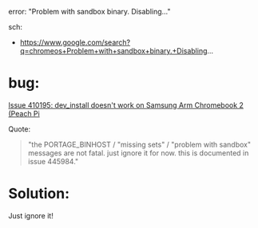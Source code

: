 error: "Problem with sandbox binary. Disabling..."

sch:
- https://www.google.com/search?q=chromeos+Problem+with+sandbox+binary.+Disabling...

# bug:
[Issue 410195: dev_install doesn't work on Samsung Arm Chromebook 2 (Peach Pi](https://bugs.chromium.org/p/chromium/issues/detail?id=410195)

Quote:
>"the PORTAGE_BINHOST / "missing sets" / "problem with sandbox" messages are not fatal.  just ignore it for now.  this is documented in issue 445984."

# Solution:
Just ignore it!
